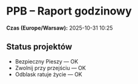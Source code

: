# PPB – Raport godzinowy
**Czas (Europe/Warsaw):** 2025-10-31 10:25

## Status projektów
- Bezpieczny Pieszy — OK
- Zwolnij przy przejściu — OK
- Odblask ratuje życie — OK

